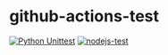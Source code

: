# github-actions-test

[![Python Unittest](https://github.com/ShibataRyusei/github-actions-test/actions/workflows/ci.yml/badge.svg?branch=main&event=push)](https://github.com/ShibataRyusei/github-actions-test/actions/workflows/ci.yml)
[![nodejs-test](https://github.com/ShibataRyusei/github-actions-test/actions/workflows/ci_node.yml/badge.svg)](https://github.com/ShibataRyusei/github-actions-test/actions/workflows/ci_node.yml)
